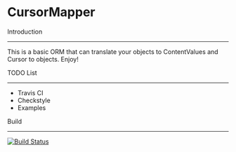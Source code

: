 CursorMapper
============

Introduction
____________
This is a basic ORM that can translate your objects to ContentValues and Cursor to objects. Enjoy!

TODO List
_________
* Travis CI
* Checkstyle
* Examples

Build
_________
[![Build Status](https://travis-ci.org/uKL/CursorMapper.svg?branch=master)](https://travis-ci.org/uKL/CursorMapper)